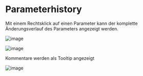 # Parameterhistory

Mit einem Rechtsklick auf einen Parameter kann der komplette Änderungsverlauf des Parameters angezeigt werden.

![image](HelpImages/image128.png) 

![image](HelpImages/image129.png) 

Kommentare werden als Tooltip angezeigt

![image](HelpImages/image130.png)
